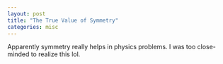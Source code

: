 ```yaml
---
layout: post
title: "The True Value of Symmetry"
categories: misc
---
```


Apparently symmetry really helps in physics problems. I was too close-minded to realize this lol.
